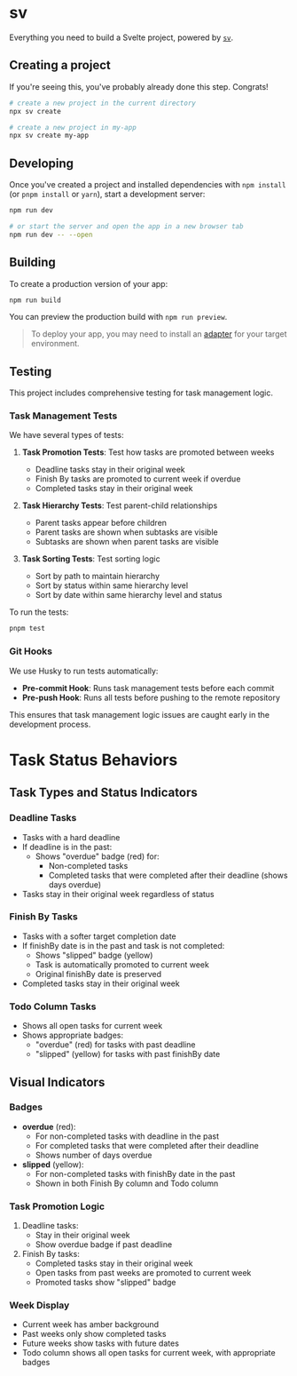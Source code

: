 # sv

Everything you need to build a Svelte project, powered by [`sv`](https://github.com/sveltejs/cli).

## Creating a project

If you're seeing this, you've probably already done this step. Congrats!

```bash
# create a new project in the current directory
npx sv create

# create a new project in my-app
npx sv create my-app
```

## Developing

Once you've created a project and installed dependencies with `npm install` (or `pnpm install` or `yarn`), start a development server:

```bash
npm run dev

# or start the server and open the app in a new browser tab
npm run dev -- --open
```

## Building

To create a production version of your app:

```bash
npm run build
```

You can preview the production build with `npm run preview`.

> To deploy your app, you may need to install an [adapter](https://svelte.dev/docs/kit/adapters) for your target environment.

## Testing

This project includes comprehensive testing for task management logic.

### Task Management Tests

We have several types of tests:

1. **Task Promotion Tests**: Test how tasks are promoted between weeks

   - Deadline tasks stay in their original week
   - Finish By tasks are promoted to current week if overdue
   - Completed tasks stay in their original week

2. **Task Hierarchy Tests**: Test parent-child relationships

   - Parent tasks appear before children
   - Parent tasks are shown when subtasks are visible
   - Subtasks are shown when parent tasks are visible

3. **Task Sorting Tests**: Test sorting logic
   - Sort by path to maintain hierarchy
   - Sort by status within same hierarchy level
   - Sort by date within same hierarchy level and status

To run the tests:

```bash
pnpm test
```

### Git Hooks

We use Husky to run tests automatically:

- **Pre-commit Hook**: Runs task management tests before each commit
- **Pre-push Hook**: Runs all tests before pushing to the remote repository

This ensures that task management logic issues are caught early in the development process.

# Task Status Behaviors

## Task Types and Status Indicators

### Deadline Tasks

- Tasks with a hard deadline
- If deadline is in the past:
  - Shows "overdue" badge (red) for:
    - Non-completed tasks
    - Completed tasks that were completed after their deadline (shows days overdue)
- Tasks stay in their original week regardless of status

### Finish By Tasks

- Tasks with a softer target completion date
- If finishBy date is in the past and task is not completed:
  - Shows "slipped" badge (yellow)
  - Task is automatically promoted to current week
  - Original finishBy date is preserved
- Completed tasks stay in their original week

### Todo Column Tasks

- Shows all open tasks for current week
- Shows appropriate badges:
  - "overdue" (red) for tasks with past deadline
  - "slipped" (yellow) for tasks with past finishBy date

## Visual Indicators

### Badges

- **overdue** (red):
  - For non-completed tasks with deadline in the past
  - For completed tasks that were completed after their deadline
  - Shows number of days overdue
- **slipped** (yellow):
  - For non-completed tasks with finishBy date in the past
  - Shown in both Finish By column and Todo column

### Task Promotion Logic

1. Deadline tasks:
   - Stay in their original week
   - Show overdue badge if past deadline
2. Finish By tasks:
   - Completed tasks stay in their original week
   - Open tasks from past weeks are promoted to current week
   - Promoted tasks show "slipped" badge

### Week Display

- Current week has amber background
- Past weeks only show completed tasks
- Future weeks show tasks with future dates
- Todo column shows all open tasks for current week, with appropriate badges
